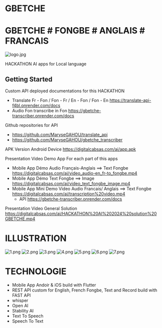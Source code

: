 # GBETCHE
# GBETCHE # FONGBE # ANGLAIS # FRANCAIS

![logo.jpg](assets%2Flogo%2Flogo.jpg)

HACKATHON AI  apps for Local language

## Getting Started
Custom API deployed documentations for this HACKATHON
- Translate Fr - Fon / Fon - Fr / En - Fon / Fon - En
  https://translate-api-f4bl.onrender.com/docs
- Audio Fon transcribe in Fon
  https://gbetche-transcriber.onrender.com/docs

Github repositories for API
- https://github.com/MaryseGAHOU/translate_api
- https://github.com/MaryseGAHOU/gbetche_transcriber

APK Version Android Device
https://digitalcabsas.com/ai/app.apk

Presentation Video Demo App For each part of this apps
- Mobile App Démo Audio Français-Anglais ==> Text Fongbe https://digitalcabsas.com/ai/video_audio-en_fr-to_fongbe.mp4
- Mobile App  Démo Text Fongbe ==> Image https://digitalcabsas.com/ai/video_text_fongbe_image.mp4
- Mobile App Mini Demo Video Audio Francais/ Anglais ==> Text Fongbe  https://digitalcabsas.com/ai/transcription%20video.mp4
  - API https://gbetche-transcriber.onrender.com/docs 

Presentation Video General Solution 
https://digitalcabsas.com/ai/HACKATHON%20AI%202024%20solution%20GBETCHE.mp4

# ILLUSTRATION
![1.png](assets%2Fillustrations%2F1.png)
![2.png](assets%2Fillustrations%2F2.png)
![3.png](assets%2Fillustrations%2F3.png)
![4.png](assets%2Fillustrations%2F4.png)
![5.png](assets%2Fillustrations%2F5.png)
![6.png](assets%2Fillustrations%2F6.png)
![7.png](assets%2Fillustrations%2F7.png)

# TECHNOLOGIE 
- Mobile App Andoir & iOS build with Flutter 
- REST API custom for English, French Fongbe, Text and Record build with FAST API
- whisper
- Open AI 
- Stability AI
- Text To Speech
- Speech To Text


